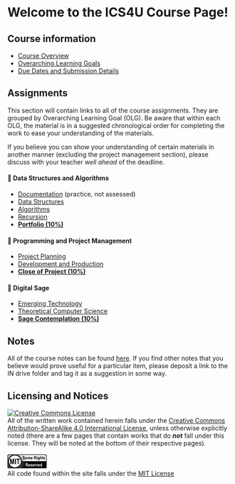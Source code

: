# Welcome to the ICS4U Course Page!

## Course information

* [Course Overview](./Course-Overview)
* [Overarching Learning Goals](./images/ICS4U.jpg)
* [Due Dates and Submission Details](./Due-Dates-and-Submission-Details)

## Assignments

This section will contain links to all of the course assignments.  They are grouped by Overarching Learning Goal (OLG).  Be aware that within each OLG, the material is in a suggested chronological order for completing the work to ease your understanding of the materials.  

If you believe you can show your understanding of certain materials in another manner (excluding the project management section), please discuss with your teacher _well ahead_ of the deadline.

#### &#x1F4D9; Data Structures and Algorithms
* [Documentation](./Documentation) (practice, not assessed)
* [Data Structures](./Data-Structures)
* [Algorithms](./Algorithms)
* [Recursion](./Recursion)
* [**Portfolio (10%)**](./Programming-Portfolio)

#### &#x1F4D8; Programming and Project Management
* [Project Planning](./Project-Planning)
* [Development and Production](./Project-Development-and-Production)
* [**Close of Project (10%)**](./Project-Closing)

#### &#x1F4D7; Digital Sage 
* [Emerging Technology](./Emerging-Technology)
* [Theoretical Computer Science](./Theoretical-Computer-Science)
* [**Sage Contemplation (10%)**](./Digital-Sage-Contemplation)

## Notes

All of the course notes can be found [here](https://github.com/johnfraserss/ICS4U/tree/master/examples).  If you find other notes that you believe would prove useful for a particular item, please deposit a link to the IN drive folder and tag it as a suggestion in some way.

## Licensing and Notices
<a rel="license" href="http://creativecommons.org/licenses/by-sa/4.0/"><img alt="Creative Commons License" style="border-width:0" src="https://i.creativecommons.org/l/by-sa/4.0/88x31.png" /></a><br/>
All of the written work contained herein falls under the <a rel="license" href="http://creativecommons.org/licenses/by-sa/4.0/">Creative Commons Attribution-ShareAlike 4.0 International License</a>, unless otherwise explicitly noted (there are a few pages that contain works that do _**not**_ fall under this license.  They will be noted at the bottom of their respective pages).<br/><br/>
<a href="https://github.com/johnfraserss/ICS4U/blob/master/LICENSE.md" rel="license"><img src="./images/mit.png" /></a><br/>
All code found within the site falls under the [MIT License](https://github.com/johnfraserss/ICS4U/blob/master/LICENSE.md)<br/><br/>